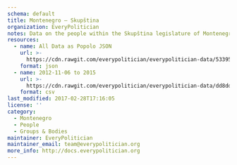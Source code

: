 ```yaml
---
schema: default
title: Montenegro — Skupština
organization: EveryPolitician
notes: Data on the people within the Skupština legislature of Montenegro.
resources:
  - name: All Data as Popolo JSON
    url: >-
      https://cdn.rawgit.com/everypolitician/everypolitician-data/53395a894f1b8c010118c41c0a95b8b3bdbddcea/data/Montenegro/Assembly/ep-popolo-v1.0.json
    format: json
  - name: 2012-11-06 to 2015
    url: >-
      https://cdn.rawgit.com/everypolitician/everypolitician-data/dd8dddc3843afc2317b62af2e4f84ac9c89c920d/data/Montenegro/Assembly/term-25.csv
    format: csv
last_modified: 2017-02-28T17:16:05
license: ''
category:
  - Montenegro
  - People
  - Groups & Bodies
maintainer: EveryPolitician
maintainer_email: team@everypolitician.org
more_info: http://docs.everypolitician.org
---
```

